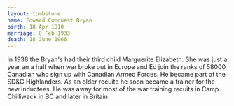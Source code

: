 ```yaml
---
layout: tombstone
name: Edward Conquest Bryan
birth: 18 Apr 1910
marriage: 8 Feb 1933
death: 18 June 1966
---
```

In 1938 the Bryan's had their third child Marguerite Elizabeth. She was just a year an a half when war broke out in Europe and Ed join the ranks of 58000 Canadian who sign up with Canadian Armed Forces. He became part of the SD&G Highlanders. As an older recuite he soon became a trainer for the new inductees. He was away for most of the war training recuits in Camp Chilliwack in BC and later in Britain

